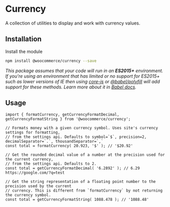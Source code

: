 # Currency

A collection of utilities to display and work with currency values.

## Installation

Install the module

```bash
npm install @woocommerce/currency --save
```

_This package assumes that your code will run in an **ES2015+** environment. If you're using an environment that has limited or no support for ES2015+ such as lower versions of IE then using [core-js](https://github.com/zloirock/core-js) or [@babel/polyfill](https://babeljs.io/docs/en/next/babel-polyfill) will add support for these methods. Learn more about it in [Babel docs](https://babeljs.io/docs/en/next/caveats)._

## Usage

```JS
import { formatCurrency, getCurrencyFormatDecimal, getCurrencyFormatString } from '@woocommerce/currency';

// Formats money with a given currency symbol. Uses site's currency settings for formatting,
// from the settings api. Defaults to symbol=`$`, precision=2, decimalSeparator=`.`, thousandSeparator=`,`
const total = formatCurrency( 20.923, '$' ); // '$20.92'

// Get the rounded decimal value of a number at the precision used for the current currency,
// from the settings api. Defaults to 2.
const total = getCurrencyFormatDecimal( '6.2892' ); // 6.29 https://google.com/?q=test

// Get the string representation of a floating point number to the precision used by the current
// currency. This is different from `formatCurrency` by not returning the currency symbol.
const total = getCurrencyFormatString( 1088.478 ); // '1088.48'
```

